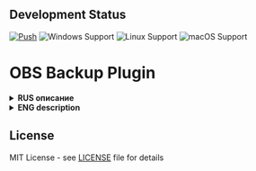 ## Development Status
[![Push](https://github.com/dimanplus/obs-backup-plugin/actions/workflows/push.yaml/badge.svg)](https://github.com/dimanplus/obs-backup-plugin/actions/workflows/push.yaml)
![Windows Support](https://img.shields.io/badge/Windows-Supported-green)
![Linux Support](https://img.shields.io/badge/Linux-Planned-yellow)
![macOS Support](https://img.shields.io/badge/macOS-Planned-yellow)

# OBS Backup Plugin

<details>
<summary><strong>RUS описание</strong></summary>

## Плагин резервного копирования для OBS

Плагин для создания резервных копий плагинов, сцен и профилей в OBS. На текущий момент реализованы:

### Возможности:
- ✅ Создание резервной копии папки с плагинами (`obs-plugins`)
- ✅ Восстановление плагинов из резервной копии
- 🚧 Поддержка резервирования сцен и профилей (в будущем)

### Особенности:
- Работает только на Windows
- Для применения восстановленных плагинов требуется перезапуск OBS
- Простой и интуитивно понятный интерфейс

### Установка:
1. Скачайте последнюю версию плагина из [раздела Releases](https://github.com/dimanplus/obs-backup-plugin/releases)
2. Распакуйте архив в папку `obs-studio` вашей установки OBS (стандартный путь C:\Program Files\obs-studio)
3. Перезапустите OBS

### Использование:
1. Откройте OBS
2. Перейдите в `Резервная копия` в строке меню (там где Файл...Вид, Профиль... Справка...)

![image](https://github.com/user-attachments/assets/b6e90191-63e9-43c9-91ac-c98f360ba6db)

3. Выберите нужное действие:
   - "Создать резервную копию" - сохранит текущие плагины
   - "Загрузить резервную копию" - восстановит плагины из сохраненной копии
4. ОБЯЗАТЕЛЬНО дождаться окна подтверждения, оно будет после выполнения любого из выбранных действий

</details>

<details>
<summary><strong>ENG description</strong></summary>

## OBS Backup Plugin

A plugin for backing up and restoring OBS plugins, scenes and profiles. Currently implemented:

### Features:
- ✅ Backup of `obs-plugins` folder
- ✅ Restore plugins from backup
- 🚧 Scene and profile backup (in future)

### Notes:
- Windows only
- Requires OBS restart after restore
- Simple and intuitive interface

### Installation:
1. Download the latest version from [Releases section](https://github.com/dimanplus/obs-backup-plugin/releases)
2. Extract to `obs-studio` folder of your OBS installation (default path C:\Program Files\obs-studio)
3. Restart OBS

### Usage:
1. Open OBS
2. Go to `BACKUP` on Menu Bar

![image](https://github.com/user-attachments/assets/cb6f2b84-4a4d-40a5-85e5-1bb165e79e2b)

3. Select action:
   - "Create BACKUP" - saves current plugins
   - "Load BACKUP" - restores plugins from saved backup
4. You MUST wait for the confirmation window, it will appear after performing any of the selected actions
   
</details>

## License
MIT License - see [LICENSE](LICENSE) file for details
